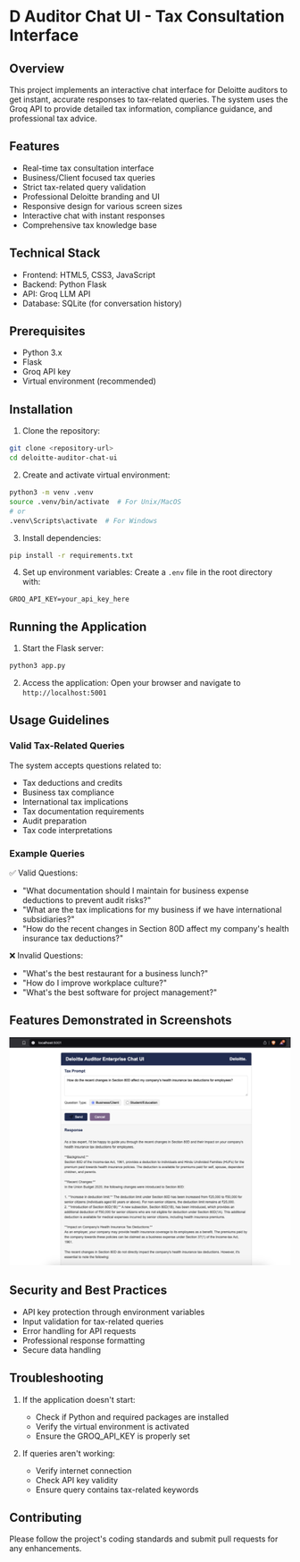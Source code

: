# D Auditor Chat UI - Tax Consultation Interface

## Overview
This project implements an interactive chat interface for Deloitte auditors to get instant, accurate responses to tax-related queries. The system uses the Groq API to provide detailed tax information, compliance guidance, and professional tax advice.

## Features
- Real-time tax consultation interface
- Business/Client focused tax queries
- Strict tax-related query validation
- Professional Deloitte branding and UI
- Responsive design for various screen sizes
- Interactive chat with instant responses
- Comprehensive tax knowledge base

## Technical Stack
- Frontend: HTML5, CSS3, JavaScript
- Backend: Python Flask
- API: Groq LLM API
- Database: SQLite (for conversation history)

## Prerequisites
- Python 3.x
- Flask
- Groq API key
- Virtual environment (recommended)

## Installation

1. Clone the repository:
```bash
git clone <repository-url>
cd deloitte-auditor-chat-ui
```

2. Create and activate virtual environment:
```bash
python3 -m venv .venv
source .venv/bin/activate  # For Unix/MacOS
# or
.venv\Scripts\activate  # For Windows
```

3. Install dependencies:
```bash
pip install -r requirements.txt
```

4. Set up environment variables:
Create a `.env` file in the root directory with:
```
GROQ_API_KEY=your_api_key_here
```

## Running the Application

1. Start the Flask server:
```bash
python3 app.py
```

2. Access the application:
Open your browser and navigate to `http://localhost:5001`

## Usage Guidelines

### Valid Tax-Related Queries
The system accepts questions related to:
- Tax deductions and credits
- Business tax compliance
- International tax implications
- Tax documentation requirements
- Audit preparation
- Tax code interpretations

### Example Queries
✅ Valid Questions:
- "What documentation should I maintain for business expense deductions to prevent audit risks?"
- "What are the tax implications for my business if we have international subsidiaries?"
- "How do the recent changes in Section 80D affect my company's health insurance tax deductions?"

❌ Invalid Questions:
- "What's the best restaurant for a business lunch?"
- "How do I improve workplace culture?"
- "What's the best software for project management?"

## Features Demonstrated in Screenshots

![images](/working/1.png)

## Security and Best Practices
- API key protection through environment variables
- Input validation for tax-related queries
- Error handling for API requests
- Professional response formatting
- Secure data handling

## Troubleshooting
1. If the application doesn't start:
   - Check if Python and required packages are installed
   - Verify the virtual environment is activated
   - Ensure the GROQ_API_KEY is properly set

2. If queries aren't working:
   - Verify internet connection
   - Check API key validity
   - Ensure query contains tax-related keywords

## Contributing
Please follow the project's coding standards and submit pull requests for any enhancements.
